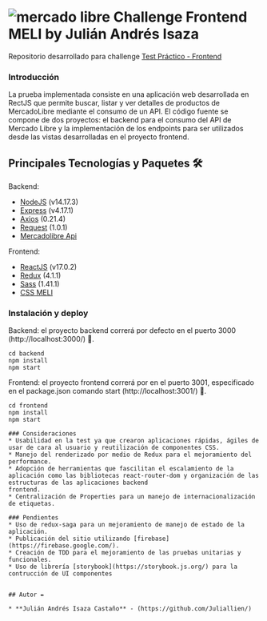 # ![mercado libre](https://http2.mlstatic.com/frontend-assets/ui-navigation/5.6.1/mercadolibre/logo__large_plus.png) Challenge Frontend MELI by Julián Andrés Isaza

Repositorio desarrollado para challenge [Test Práctico - Frontend](https://www.dropbox.com/sh/nbq7zvtqd2gb9ab/AABIy7kFj4BvLeNfbLib_Jcya?dl=0&preview=Front-End+Test+Pr%C3%A1ctico.pdf)

### Introducción
La prueba implementada consiste en una aplicación web desarrollada en RectJS que permite buscar, listar y ver detalles de productos de MercadoLibre mediante el consumo de un API.
El código fuente se compone de dos proyectos: el backend para el consumo del API de Mercado Libre y la implementación de los endpoints para ser utilizados desde las vistas 
desarrolladas en el proyecto frontend.

## Principales Tecnologías y Paquetes 🛠️
Backend:
- [NodeJS](https://nodejs.org/es/) (v14.17.3)
- [Express](https://expressjs.com/) (v4.17.1)
- [Axios](https://www.npmjs.com/package/axios) (0.21.4)
- [Request](https://www.npmjs.com/package/request) (1.0.1)
- [Mercadolibre Api](https://api.mercadolibre.com/items/#options)

Frontend:
- [ReactJS](https://es.reactjs.org/) (v17.0.2)
- [Redux](https://react-redux.js.org/) (4.1.1)
- [Sass](https://www.npmjs.com/package/sass) (1.41.1)
- [CSS MELI](https://github.com/mercadolibre/css-style-guide)

### Instalación y deploy
Backend: el proyecto backend correrá por defecto en el puerto 3000 (http://localhost:3000/) 🚀.
```
cd backend
npm install
npm start
```
Frontend: el proyecto frontend correrá por en el puerto 3001, especificado en el package.json comando start (http://localhost:3001/) 🚀.
```
cd frontend
npm install
npm start

### Consideraciones
* Usabilidad en la test ya que crearon aplicaciones rápidas, ágiles de usar de cara al usuario y reutilización de componentes CSS.
* Manejo del renderizado por medio de Redux para el mejoramiento del performance.
* Adopción de herramientas que fascilitan el escalamiento de la aplicación como las bibliotecas react-router-dom y organización de las estructuras de las aplicaciones backend
frontend.
* Centralización de Properties para un manejo de internacionalización de etiquetas.

### Pendientes
* Uso de redux-saga para un mejoramiento de manejo de estado de la aplicación.
* Publicación del sitio utilizando [firebase](https://firebase.google.com/).
* Creación de TDD para el mejoramiento de las pruebas unitarias y funcionales.
* Uso de librería [storybook](https://storybook.js.org/) para la contrucción de UI componentes


## Autor ✒️

* **Julián Andrés Isaza Castaño** - (https://github.com/Juliallien/)


